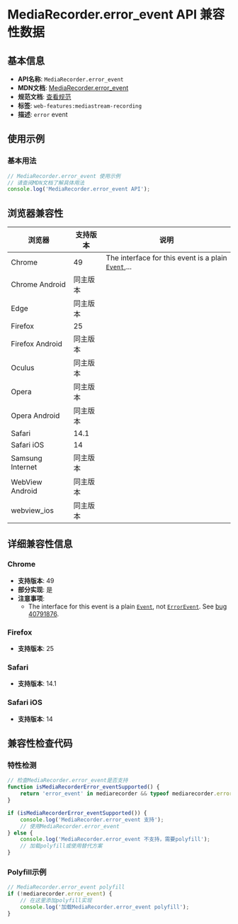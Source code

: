 # MediaRecorder.error_event API 兼容性数据

## 基本信息

- **API名称**: `MediaRecorder.error_event`
- **MDN文档**: [MediaRecorder.error_event](https://developer.mozilla.org/docs/Web/API/MediaRecorder/error_event)
- **规范文档**: [查看规范](https://w3c.github.io/mediacapture-record/#dom-mediarecorder-onerror)
- **标签**: `web-features:mediastream-recording`
- **描述**: `error` event

## 使用示例

### 基本用法

```javascript
// MediaRecorder.error_event 使用示例
// 请查阅MDN文档了解具体用法
console.log('MediaRecorder.error_event API');
```

## 浏览器兼容性

| 浏览器 | 支持版本 | 说明 |
|--------|----------|------|
| Chrome | 49 | The interface for this event is a plain [`Event`](https://developer.mozilla.org/docs/Web/API/Event),... |
| Chrome Android | 同主版本 |  |
| Edge | 同主版本 |  |
| Firefox | 25 |  |
| Firefox Android | 同主版本 |  |
| Oculus | 同主版本 |  |
| Opera | 同主版本 |  |
| Opera Android | 同主版本 |  |
| Safari | 14.1 |  |
| Safari iOS | 14 |  |
| Samsung Internet | 同主版本 |  |
| WebView Android | 同主版本 |  |
| webview_ios | 同主版本 |  |

## 详细兼容性信息

### Chrome

- **支持版本**: 49
- **部分实现**: 是
- **注意事项**:
  - The interface for this event is a plain [`Event`](https://developer.mozilla.org/docs/Web/API/Event), not [`ErrorEvent`](https://developer.mozilla.org/docs/Web/API/ErrorEvent). See [bug 40791876](https://crbug.com/40791876).

### Firefox

- **支持版本**: 25

### Safari

- **支持版本**: 14.1

### Safari iOS

- **支持版本**: 14

## 兼容性检查代码

### 特性检测

```javascript
// 检查MediaRecorder.error_event是否支持
function isMediaRecorderError_eventSupported() {
    return 'error_event' in mediarecorder && typeof mediarecorder.error_event === 'function';
}

if (isMediaRecorderError_eventSupported()) {
    console.log('MediaRecorder.error_event 支持');
    // 使用MediaRecorder.error_event
} else {
    console.log('MediaRecorder.error_event 不支持，需要polyfill');
    // 加载polyfill或使用替代方案
}
```

### Polyfill示例

```javascript
// MediaRecorder.error_event polyfill
if (!mediarecorder.error_event) {
    // 在这里添加polyfill实现
    console.log('加载MediaRecorder.error_event polyfill');
}
```

